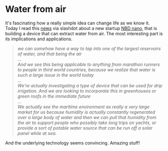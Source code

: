 Water from air
===
It's fascinating how a really simple idea can change life as we know it. Today I read this [news][0] via slashdot about a new startup [NBD nano][1], that is building a device that can extract water from air. The most interesting part is its implications and applications.

  
> _we can somehow have a way to tap into one of the largest reservoirs of water, and that being the air  
> ...  
> And we see this being applicable to anything from marathon runners to people in third world countries, because we realize that water is such a large issue in the world today  
> ...  
> We're actually investigating a type of device that can be used for drip irrigation. And we are looking to incorporate this in greenhouses or green roofs in the immediate future  
> ...  
> We actually see the maritime environment as really a very large market for us because humidity is actually constantly regenerated over a large body of water and then we can pull that humidity from the air to support people who possibly take long trips on yachts, or provide a sort of potable water source that can be run off a solar panel while at sea._

And the underlying technology seems convincing. Amazing stuff!

[0]: http://www.loe.org/shows/segments.html?programID=12-P13-00046&segmentID=8
[1]: http://www.nbdnano.com/

